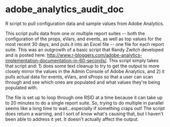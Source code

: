 # adobe_analytics_audit_doc
R script to pull configuration data and sample values from Adobe Analytics.

This script pulls data from one or multiple report suites -- both the configuration
of the props, eVars, and events, as well as top values for the most recent 30 days,
and puts it into an Excel file -- one file for each report suite. This was an outgrowth
of a basic script that Randy Zwitch developed and is posted here:
http://www.r-bloggers.com/adobe-analytics-implementation-documentation-in-60-seconds/.
This script simply takes that script and: 1) does some text cleanup to try to get
the output to more closely mirror the values in the Admin Console of Adobe Analytics, and
2) it pulls actual data for events, eVars, and sProps so that a user can scan through
and see which ones are populated and what values they're being populated with.

The file is set up to loop through one RSID at a time because it can take up
to 20 minutes to do a single report suite. So, trying to do multiple in 
parallel seems like a long time to wait...especially if something craps out!
The script does return a warning, and I sort of know what's causing that, but
I haven't been able to address it yet. It doesn't actually affect the output.
